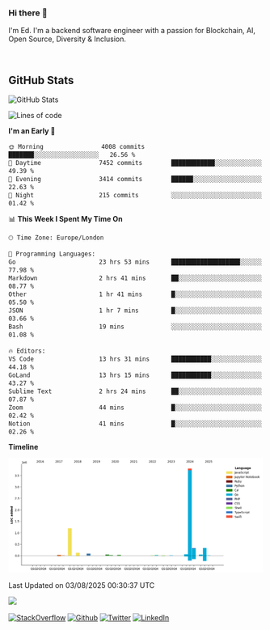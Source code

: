 ### Hi there 👋
 I'm Ed. I'm a backend software engineer with a passion for Blockchain, AI, Open Source, Diversity & Inclusion.

<br />

<h2>GitHub Stats</h2>
<p><img src="https://github-readme-stats.vercel.app/api?username=echarrod&amp;show_icons=true" alt="GitHub Stats"></p>

<!--START_SECTION:waka-->
![Lines of code](https://img.shields.io/badge/From%20Hello%20World%20I%27ve%20Written-6.2%20million%20lines%20of%20code-blue)

**I'm an Early 🐤** 

```text
🌞 Morning                4008 commits        ███████░░░░░░░░░░░░░░░░░░   26.56 % 
🌆 Daytime                7452 commits        ████████████░░░░░░░░░░░░░   49.39 % 
🌃 Evening                3414 commits        ██████░░░░░░░░░░░░░░░░░░░   22.63 % 
🌙 Night                  215 commits         ░░░░░░░░░░░░░░░░░░░░░░░░░   01.42 % 
```


📊 **This Week I Spent My Time On** 

```text
🕑︎ Time Zone: Europe/London

💬 Programming Languages: 
Go                       23 hrs 53 mins      ███████████████████░░░░░░   77.98 % 
Markdown                 2 hrs 41 mins       ██░░░░░░░░░░░░░░░░░░░░░░░   08.77 % 
Other                    1 hr 41 mins        █░░░░░░░░░░░░░░░░░░░░░░░░   05.50 % 
JSON                     1 hr 7 mins         █░░░░░░░░░░░░░░░░░░░░░░░░   03.66 % 
Bash                     19 mins             ░░░░░░░░░░░░░░░░░░░░░░░░░   01.08 % 

🔥 Editors: 
VS Code                  13 hrs 31 mins      ███████████░░░░░░░░░░░░░░   44.18 % 
GoLand                   13 hrs 15 mins      ███████████░░░░░░░░░░░░░░   43.27 % 
Sublime Text             2 hrs 24 mins       ██░░░░░░░░░░░░░░░░░░░░░░░   07.87 % 
Zoom                     44 mins             █░░░░░░░░░░░░░░░░░░░░░░░░   02.42 % 
Notion                   41 mins             █░░░░░░░░░░░░░░░░░░░░░░░░   02.26 % 
```

**Timeline**

![Lines of Code chart](https://raw.githubusercontent.com/echarrod/echarrod/main/assets/bar_graph.png)


 Last Updated on 03/08/2025 00:30:37 UTC
<!--END_SECTION:waka-->

![](https://komarev.com/ghpvc/?username=echarrod)

<p>
<a href="https://stackoverflow.com/users/1014632/ech" target="_blank"><img alt="StackOverflow" src="https://img.shields.io/badge/-Stackoverflow-FE7A16?style=for-the-badge&logo=stack-overflow&logoColor=white" /></a> 
<a href="https://github.com/echarrod" target="_blank"><img alt="Github" src="https://img.shields.io/badge/GitHub-%2312100E.svg?&style=for-the-badge&logo=Github&logoColor=white" /></a> 
<a href="https://twitter.com/e_harrod" target="_blank"><img alt="Twitter" src="https://img.shields.io/badge/twitter-%231DA1F2.svg?&style=for-the-badge&logo=twitter&logoColor=white" /></a> 
<a href="https://www.linkedin.com/in/ed-harrod" target="_blank"><img alt="LinkedIn" src="https://img.shields.io/badge/linkedin-%230077B5.svg?&style=for-the-badge&logo=linkedin&logoColor=white" /></a>
